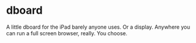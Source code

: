 # dboard

A little dboard for the iPad barely anyone uses. Or a display. Anywhere you can run a full screen browser, really. You choose.